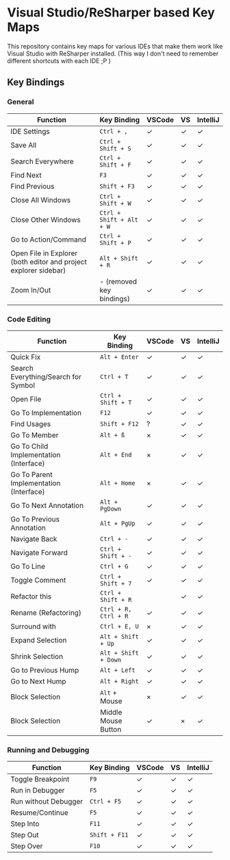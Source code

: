 # Visual Studio/ReSharper based Key Maps

This repository contains key maps for various IDEs that make them work like Visual Studio with ReSharper installed. (This way I don't need to remember different shortcuts with each IDE ;P )

## Key Bindings

### General

| Function | Key Binding | VSCode | VS | IntelliJ
| -------- | ----------- | ------ | -- | --------
| IDE Settings | `Ctrl + ,` | ✓ | ✓ | ✓
| Save All | `Ctrl + Shift + S` | ✓ | ✓ | ✓
| Search Everywhere | `Ctrl + Shift + F` | ✓ | ✓ | ✓
| Find Next | `F3` | ✓ | ✓ | ✓
| Find Previous | `Shift + F3` | ✓ | ✓ | ✓
| Close All Windows | `Ctrl + Shift + W` | ✓ | ✓ | ✓
| Close Other Windows | `Ctrl + Shift + Alt + W` | ✓ | ✓ | ✓
| Go to Action/Command | `Ctrl + Shift + P` | ✓ | ✓ | ✓
| Open File in Explorer (both editor and project explorer sidebar) | `Alt + Shift + R` | ✓ | ✓ | ✓
| Zoom In/Out | - (removed key bindings) | ✓ | ✓ | ✓

### Code Editing

| Function | Key Binding | VSCode | VS | IntelliJ
| -------- | ----------- | ------ | -- | --------
| Quick Fix | `Alt + Enter` | ✓ | ✓ | ✓
| Search Everything/Search for Symbol | `Ctrl + T` | ✓ | ✓ | ✓
| Open File | `Ctrl + Shift + T` | ✓ | ✓ | ✓
| Go To Implementation | `F12` | ✓ | ✓ | ✓
| Find Usages | `Shift + F12` | ? | ✓ | ✓
| Go To Member | `Alt + ß` | × | ✓ | ✓
| Go To Child Implementation (Interface) | `Alt + End` | × | ✓ | ✓
| Go To Parent Implementation (Interface) | `Alt + Home` | × | ✓ | ✓
| Go To Next Annotation | `Alt + PgDown` | ✓ | ✓ | ✓
| Go To Previous Annotation | `Alt + PgUp` | ✓ | ✓ | ✓
| Navigate Back | `Ctrl + -` | ✓ | ✓ | ✓
| Navigate Forward | `Ctrl + Shift + -` | ✓ | ✓ | ✓
| Go To Line | `Ctrl + G` | ✓ | ✓ | ✓
| Toggle Comment | `Ctrl + Shift + 7` | ✓ | ✓ | ✓
| Refactor this | `Ctrl + Shift + R` |  | ✓ | ✓
| Rename (Refactoring) | `Ctrl + R, Ctrl + R` | ✓ | ✓ | ✓
| Surround with | `Ctrl + E, U` | × | ✓ | ✓
| Expand Selection | `Alt + Shift + Up` | ✓ | ✓ | ✓
| Shrink Selection | `Alt + Shift + Down` | ✓ | ✓ | ✓
| Go to Previous Hump | `Alt + Left` | ✓ | ✓ | ✓
| Go to Next Hump | `Alt + Right` | ✓ | ✓ | ✓
| Block Selection | `Alt` + Mouse | × | ✓ | ✓
| Block Selection | Middle Mouse Button | ✓ | × | ✓

### Running and Debugging

| Function | Key Binding | VSCode | VS | IntelliJ
| -------- | ----------- | ------ | -- | --------
| Toggle Breakpoint | `F9` | ✓ | ✓ | ✓
| Run in Debugger | `F5` | ✓ | ✓ | ✓
| Run without Debugger | `Ctrl + F5` | ✓ | ✓ | ✓
| Resume/Continue | `F5` | ✓ | ✓ | ✓
| Step Into | `F11` | ✓ | ✓ | ✓
| Step Out | `Shift + F11` | ✓ | ✓ | ✓
| Step Over | `F10` | ✓ | ✓ | ✓
